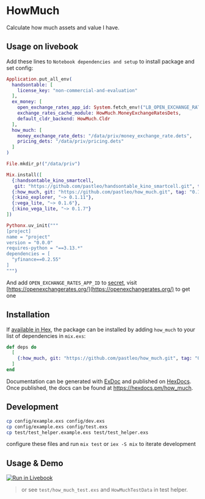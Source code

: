 # HowMuch

Calculate how much assets and value I have.

## Usage on livebook

Add these lines to `Notebook dependencies and setup` to install package and set config:

```elixir
Application.put_all_env(
  handsontable: [
    license_key: "non-commercial-and-evaluation"
  ],
  ex_money: [
    open_exchange_rates_app_id: System.fetch_env!("LB_OPEN_EXCHANGE_RATES_APP_ID"),
    exchange_rates_cache_module: HowMuch.MoneyExchangeRatesDets,
    default_cldr_backend: HowMuch.Cldr
  ],
  how_much: [
    money_exchange_rate_dets: "/data/priv/money_exchange_rate.dets",
    pricing_dets: "/data/priv/pricing.dets"
  ]
)

File.mkdir_p!("/data/priv")

Mix.install([
  {:handsontable_kino_smartcell,
   git: "https://github.com/pastleo/handsontable_kino_smartcell.git", tag: "0.1.7"},
  {:how_much, git: "https://github.com/pastleo/how_much.git", tag: "0.1.5"},
  {:kino_explorer, "~> 0.1.11"},
  {:vega_lite, "~> 0.1.6"},
  {:kino_vega_lite, "~> 0.1.7"}
])

Pythonx.uv_init("""
[project]
name = "project"
version = "0.0.0"
requires-python = "==3.13.*"
dependencies = [
  "yfinance==0.2.55"
]
""")
```

And add `OPEN_EXCHANGE_RATES_APP_ID` to [secret](https://news.livebook.dev/hubs-and-secret-management---launch-week-1---day-3-3tMaJ2), visit [https://openexchangerates.org/](https://openexchangerates.org/) to get one

## Installation

If [available in Hex](https://hex.pm/docs/publish), the package can be installed
by adding `how_much` to your list of dependencies in `mix.exs`:

```elixir
def deps do
  [
    {:how_much, git: "https://github.com/pastleo/how_much.git", tag: "0.1.3"},
  ]
end
```

Documentation can be generated with [ExDoc](https://github.com/elixir-lang/ex_doc)
and published on [HexDocs](https://hexdocs.pm). Once published, the docs can
be found at <https://hexdocs.pm/how_much>.

## Development

```bash
cp config/example.exs config/dev.exs
cp config/example.exs config/test.exs
cp test/test_helper.example.exs test/test_helper.exs
```

configure these files and run `mix test` or `iex -S mix` to iterate development

## Usage & Demo

[![Run in Livebook](https://livebook.dev/badge/v1/gray.svg)](https://livebook.dev/run?url=https%3A%2F%2Fraw.githubusercontent.com%2Fpastleo%2Fhow_much%2Fmain%2Fdemo.livemd)

> or see `test/how_much_test.exs` and `HowMuchTestData` in test helper.
